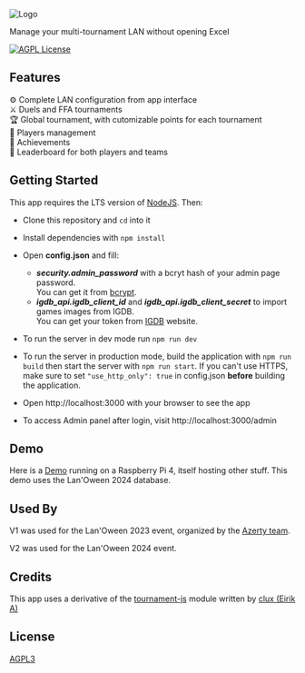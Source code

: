 ![Logo](logo.svg)

Manage your multi-tournament LAN without opening Excel

[![AGPL License](https://img.shields.io/badge/License-AGPL%20v3-blue.svg)](http://www.gnu.org/licenses/agpl-3.0)

## Features

 ⚙️ Complete LAN configuration from app interface  
 ⚔️ Duels and FFA tournaments  
 🏆 Global tournament, with cutomizable points for each tournament  
 👤 Players management  
 🎯 Achievements  
 🏅 Leaderboard for both players and teams  

## Getting Started

This app requires the LTS version of [NodeJS](https://nodejs.org). Then:

- Clone this repository and `cd` into it
- Install dependencies with `npm install`
- Open **config.json** and fill:
  - ***security.admin_password***  with a bcryt hash of your admin page password.  
  You can get it from [bcrypt](https://www.bcrypt.fr/).
  - ***igdb_api.igdb_client_id*** and ***igdb_api.igdb_client_secret*** to import games images from IGDB.  
  You can get your token from [IGDB](https://api.igdb.com) website.

- To run the server in dev mode run `npm run dev`
- To run the server in production mode, build the application with `npm run build` then start the server with `npm run start`. If you can't use HTTPS, make sure to set `"use_http_only": true` in config.json **before** building the application.
- Open http://localhost:3000 with your browser to see the app
- To access Admin panel after login, visit http://localhost:3000/admin

## Demo

Here is a [Demo](https://oozturn.bug38.com) running on a Raspberry Pi 4, itself hosting other stuff. This demo uses the Lan'Oween 2024 database.

## Used By

V1 was used for the Lan'Oween 2023 event, organized by the [Azerty team](https://www.team-azerty.com/).

V2 was used for the Lan'Oween 2024 event.

## Credits

This app uses a derivative of the [tournament-js](https://github.com/tournament-js) module written by [clux (Eirik A)](https://github.com/clux)

## License

[AGPL3](https://github.com/Oozturn/oozturn/blob/main/LICENSE)
